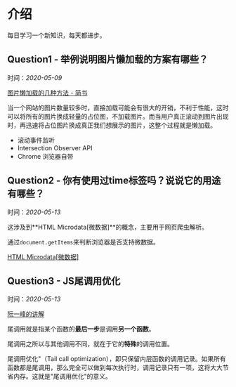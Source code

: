 # 介绍
每日学习一个新知识，每天都进步。

## Question1 - 举例说明图片懒加载的方案有哪些？
时间：*2020-05-09*

[图片懒加载的几种方法 - 简书](https://www.jianshu.com/p/c0f8cc330653)

当一个网站的图片数量较多时，直接加载可能会有很大的开销，不利于性能，这时可以将所有的图片换成轻量的占位图，不加载图片。而当用户真正滚动到图片出现时，再迅速将占位图片换成真正我们想展示的图片，这整个过程就是懒加载。

+ 滚动事件监听
+ Intersection Observer API
+ Chrome 浏览器自带

## Question2 - 你有使用过time标签吗？说说它的用途有哪些？
时间：*2020-05-13*

这涉及到**HTML Microdata[微数据]**的概念，主要用于网页爬虫解析。

通过`document.getItems`来判断浏览器是否支持微数据。



[HTML Microdata[微数据]](https://wiki.jikexueyuan.com/project/html5/microdata.html)



## Question3 - JS尾调用优化
时间：*2020-05-13*

[阮一峰的讲解](http://www.ruanyifeng.com/blog/2015/04/tail-call.html)

尾调用就是指某个函数的**最后一步**是调用**另一个函数**。

尾调用之所以与其他调用不同，就在于它的**特殊**的调用位置。

尾调用优化"（Tail call optimization），即只保留内层函数的调用记录。如果所有函数都是尾调用，那么完全可以做到每次执行时，调用记录只有一项，这将大大节省内存。这就是"尾调用优化"的意义。

